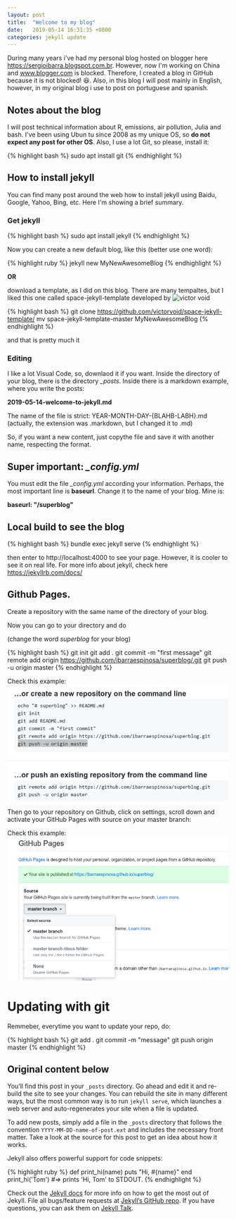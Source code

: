 ```yaml
---
layout: post
title:  "Welcome to my blog"
date:   2019-05-14 16:31:35 +0800
categories: jekyll update
---
```


During many years i've had my personal blog hosted on blogger here https://sergioibarra.blogspot.com.br. However, now I'm working on China and www.blogger.com is blocked. Therefore, I created a blog in GitHub because it is not blocked! :laughing:.
Also, in this blog I will post mainly in English, however, in my original blog i use to post on portuguese and spanish.

## Notes about the blog

I will post technical information about R, emissions, air pollution, Julia and bash. I've been using Ubun tu since 2008 as my unique OS, so **do not expect any post for other OS**. Also, I use a lot Git, so please, install it:


{% highlight bash %}
sudo apt install git
{% endhighlight %}



## How to install jekyll

You can find many post around the web how to install jekyll using Baidu, Google, Yahoo, Bing, etc. Here I'm showing a brief summary.

### Get jekyll

{% highlight bash %}
sudo apt install jekyll
{% endhighlight %}

Now you can create a new default blog, like this (better use one word):

{% highlight ruby %}
jekyll new MyNewAwesomeBlog
{% endhighlight %}

**OR**

download a template, as I did on this blog. There are many tempaltes, but I liked this one called space-jekyll-template developed by  ![victor void](https://github.com/victorvoid)

{% highlight bash %}
git clone https://github.com/victorvoid/space-jekyll-template/
mv space-jekyll-template-master MyNewAwesomeBlog
{% endhighlight %}

and that is pretty much it

### Editing

I like a lot Visual Code, so, downlaod it if you want.
Inside the directory of your blog, there is the directory *_posts*. Inside there is a markdown example, where you write the posts:

**2019-05-14-welcome-to-jekyll.md**

The name of the file is strict: YEAR-MONTH-DAY-{BLAHB-LABH}.md
(actually, the extension was .markdown, but I changed it to .md)

So, if you want a new content, just copythe file and save it with another name, respecting the format.

## Super important: *_config.yml*

You must edit the file *_config.yml* according your information. Perhaps, the most important line is **baseurl**. Change it to the name of your blog. Mine is:

**baseurl: "/superblog"**

## Local build to see the blog

{% highlight bash %}
bundle exec jekyll serve
{% endhighlight %}

then enter to http://localhost:4000 to see your page. However, it is cooler to see it on real life.
For more info about jekyll, check here https://jekyllrb.com/docs/ 

## Github Pages.

Create a repository with the same name of the directory of your blog.

Now you can go to your directory and do

(change the word _superblog_ for your blog)

{% highlight bash %}
git init
git add .
git commit -m "first message"
git remote add origin https://github.com/ibarraespinosa/superblog/.git
git push -u origin master
{% endhighlight %}

Check this example: ![](https://github.com/ibarraespinosa/superblog/blob/master/figures/git.png?raw=true)

Then go to your repository on Github, click on settings, scroll down and activate your GitHub Pages
with source on your master branch:

Check this example: ![](https://github.com/ibarraespinosa/superblog/blob/master/figures/git2.png?raw=true)

# Updating with git

Remmeber, everytime you want to update your repo, do:


{% highlight bash %}
git add .
git commit -m "message"
git push origin master
{% endhighlight %}


## Original content below

You’ll find this post in your `_posts` directory. Go ahead and edit it and re-build the site to see your changes. You can rebuild the site in many different ways, but the most common way is to run `jekyll serve`, which launches a web server and auto-regenerates your site when a file is updated.

To add new posts, simply add a file in the `_posts` directory that follows the convention `YYYY-MM-DD-name-of-post.ext` and includes the necessary front matter. Take a look at the source for this post to get an idea about how it works.

Jekyll also offers powerful support for code snippets:

{% highlight ruby %}
def print_hi(name)
  puts "Hi, #{name}"
end
print_hi('Tom')
#=> prints 'Hi, Tom' to STDOUT.
{% endhighlight %}

Check out the [Jekyll docs][jekyll-docs] for more info on how to get the most out of Jekyll. File all bugs/feature requests at [Jekyll’s GitHub repo][jekyll-gh]. If you have questions, you can ask them on [Jekyll Talk][jekyll-talk].

[jekyll-docs]: http://jekyllrb.com/docs/home
[jekyll-gh]:   https://github.com/jekyll/jekyll
[jekyll-talk]: https://talk.jekyllrb.com/
